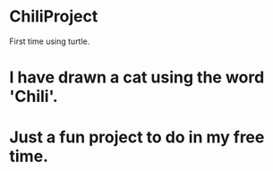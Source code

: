 # ChiliProject
First time using turtle. 
# I have drawn a cat using the word 'Chili'.
# Just a fun project to do in my free time.

